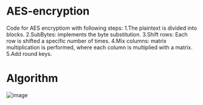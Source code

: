 # AES-encryption

Code for AES encryptiom with following steps:
1.The plaintext is divided into blocks.
2.SubBytes: implements the byte substitution.
3.Shift rows: Each row is shifted a specific number of times.
4.Mix columns: matrix multiplication is performed, where each column is multiplied with a matrix.
5.Add round keys.

# Algorithm

![image](https://github.com/Isvarya12/AES-encryption/assets/90042475/d28c15ac-e5b1-4781-90ef-badc434ca0d1)
